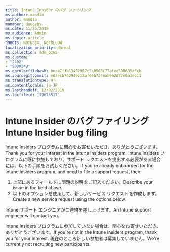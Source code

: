```yaml
---
title: Intune Insider のバグ ファイリング
ms.author: mandia
author: mandia
manager: dougeby
ms.date: 11/26/2019
ms.audience: Admin
ms.topic: article
ROBOTS: NOINDEX, NOFOLLOW
localization_priority: Normal
ms.collection: Adm_O365
ms.custom:
- "2402"
- "9000348"
ms.openlocfilehash: beca7f1b13492997c3c0568f77afee308635e5cb
ms.sourcegitcommit: e02ecb762949c13af66b734eab962882e0a2ec11
ms.translationtype: HT
ms.contentlocale: ja-JP
ms.lasthandoff: 12/02/2019
ms.locfileid: "39673317"
---
```

# <a name="intune-insider-bug-filing"></a><span data-ttu-id="99c8b-102">Intune Insider のバグ ファイリング</span><span class="sxs-lookup"><span data-stu-id="99c8b-102">Intune Insider bug filing</span></span>

<span data-ttu-id="99c8b-103">Intune Insiders プログラムに関心をお寄せいただき、ありがとうございます。</span><span class="sxs-lookup"><span data-stu-id="99c8b-103">Thank you for your interest in the Intune Insiders program.</span></span> <span data-ttu-id="99c8b-104">Intune Insiders プログラムに既に参加しており、サポート リクエストを提出する必要がある場合には、以下の手順をお試しください。</span><span class="sxs-lookup"><span data-stu-id="99c8b-104">If you're already onboarded for the Intune Insiders program, and need to file a support request, then:</span></span>

1. <span data-ttu-id="99c8b-105">上部にあるフィールドに問題の説明をご記入ください。</span><span class="sxs-lookup"><span data-stu-id="99c8b-105">Describe your issue in the field above.</span></span>
2. <span data-ttu-id="99c8b-106">以下のオプションを使用して、新しいサービス リクエストを作成します。</span><span class="sxs-lookup"><span data-stu-id="99c8b-106">Create a new service request using the options below.</span></span>

<span data-ttu-id="99c8b-107">Intune サポート エンジニアがご連絡を差し上げます。</span><span class="sxs-lookup"><span data-stu-id="99c8b-107">An Intune support engineer will contact you.</span></span>

<span data-ttu-id="99c8b-108">Intune Insiders プログラムに参加していない場合は、関心をお寄せいただき、ありがとうございます。</span><span class="sxs-lookup"><span data-stu-id="99c8b-108">If you're not in the Intune Insiders program, thank you for your interest.</span></span> <span data-ttu-id="99c8b-109">現在のところ新しい参加者は募集していません。</span><span class="sxs-lookup"><span data-stu-id="99c8b-109">We're currently not recruiting new participants.</span></span>

